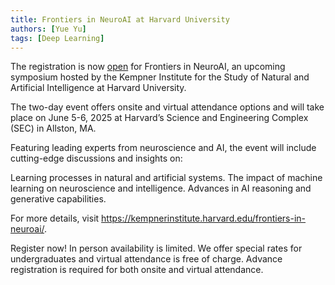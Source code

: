 ```yaml
---
title: Frontiers in NeuroAI at Harvard University
authors: [Yue Yu]
tags: [Deep Learning]
---
```


The registration is now [open](https://secure.touchnet.net/C20832_ustores/web/store_main.jsp?STOREID=171&SINGLESTORE=true) for Frontiers in NeuroAI, an upcoming symposium hosted by the Kempner Institute for the Study of Natural and Artificial Intelligence at Harvard University.
<!-- truncate -->

The two-day event offers onsite and virtual attendance options and will take place on June 5-6, 2025 at Harvard’s Science and Engineering Complex (SEC) in Allston, MA.
 
Featuring leading experts from neuroscience and AI, the event will include cutting-edge discussions and insights on:
 
Learning processes in natural and artificial systems.
The impact of machine learning on neuroscience and intelligence.
Advances in AI reasoning and generative capabilities.
 
For more details, visit https://kempnerinstitute.harvard.edu/frontiers-in-neuroai/.
 
Register now! In person availability is limited. We offer special rates for undergraduates and virtual attendance is free of charge. Advance registration is required for both onsite and virtual attendance.
 